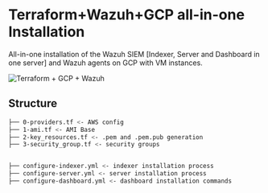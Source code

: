 # Terraform+Wazuh+GCP all-in-one Installation

All-in-one installation of the Wazuh SIEM [Indexer, Server and Dashboard in one server] and Wazuh agents on GCP with VM instances.

![Terraform + GCP + Wazuh](link_to_your_image_here)

## Structure

```bash
├── 0-providers.tf <- AWS config
├── 1-ami.tf <- AMI Base
├── 2-key_resources.tf <- .pem and .pem.pub generation
├── 3-security_group.tf <- security groups


├── configure-indexer.yml <- indexer installation process
├── configure-server.yml <- server installation process
├── configure-dashboard.yml <- dashboard installation commands
